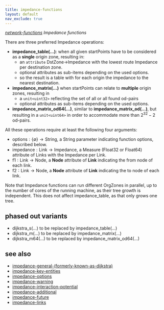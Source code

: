 ```yaml
---
title: impedance-functions
layout: default
nav_exclude: true
---
```

*[network-functions](network-functions) Impedance functions*

There are three preferred Impedance operations:

- **impedance_table(...)**: when all given startPoints have to be considered as a **single** origin zone, resulting in:
    - an `attribute` DstZone->Impedance with the lowest route Impedance per destination zone.
    - optional attributes as sub-items depending on the used options.
    - so the result is a table with for each origin the impedance to the nearest destination.
- **impedance_matrix(...)** when startPoints can relate to **multiple** origin zones, resulting in
    - a `unit<uint32>` reflecting the set of all or all found od-pairs
    - optional attributes as sub-items depending on the used options.
- **impedance_matrix_od64(...)**, similar to **impedance_matrix_od(...)**, but resulting in a `unit<uint64>` in order to accommodate more than $2^{32} − 2$ od-pairs.

All these operations require at least the following four arguments:

- options : {∅} → String, a String parameter indicating function options, described below.
- impedance : Link → Impedance, a Measure (Float32 or Float64) attribute of Links with the Impedance per Link.
- f1 : Link → Node, a **Node** attribute of **Link** indicating the from node of each link.
- f2 : Link → Node, a **Node** attribute of **Link** indicating the to node of each link.

Note that Impedance functions can run different OrgZones in parallel, up to the number of cores of the running machine, as their tree growth is independent. This does not affect impedance_table, as that only grows one tree.

## phased out variants
- dijkstra_s(...) to be replaced by impedance_table(...)
- dijkstra_m(...) to be replaced by impedance_matrix(...)
- dijkstra_m64(...) to be replaced by impedance_matrix_od64(...)

## see also

- [impedance-general-(formerly-known-as-dijkstra)](impedance-general-(formerly-known-as-dijkstra))
- [impedance-key-entities](impedance-key-entities)
- [impedance-options](impedance-options)
- [impedance-warning](impedance-warning)
- [impedance-interaction-potential](impedance-interaction-potential)
- [impedance-additional](impedance-additional)
- [impedance-future](impedance-future)
- [impedance-links](impedance-links)